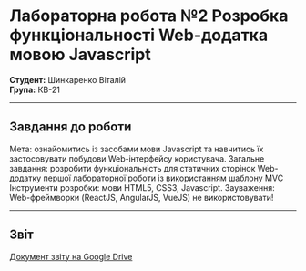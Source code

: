 # Лабораторна робота №2 Розробка функціональності Web-додатка мовою Javascript


**Студент:** Шинкаренко Віталій  
**Група:** КВ-21

---

## Завдання до роботи

Мета: ознайомитись із засобами мови Javascript та навчитись їх застосовувати побудови Web-інтерфейсу користувача.
Загальне завдання: розробити функціональність для статичних сторінок Web-додатку першої лабораторної роботи із використанням шаблону MVC
Інструменти розробки: мови HTML5, CSS3, Javascript.
Зауваження: Web-фреймворки (ReactJS, AngularJS, VueJS) не використовувати!



---

## Звіт

[Документ звіту на Google Drive](https://docs.google.com/document/d/1joRBHG3swT3cTMnBchPz7NF5jy3o1GxVqkc1Vk7P34o/edit?tab=t.0)
